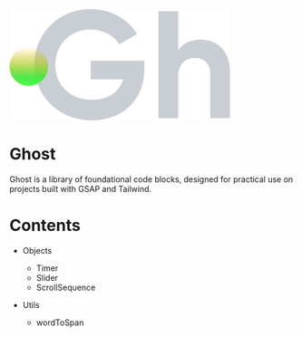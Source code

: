 ![Ghost Logo](https://github.com/terrainagency/ghost/blob/main/assets/logo.svg)

# Ghost
Ghost is a library of foundational code blocks, designed for practical use on projects built with GSAP and Tailwind.

# Contents
* Objects
    * Timer
    * Slider
    * ScrollSequence

* Utils
    * wordToSpan